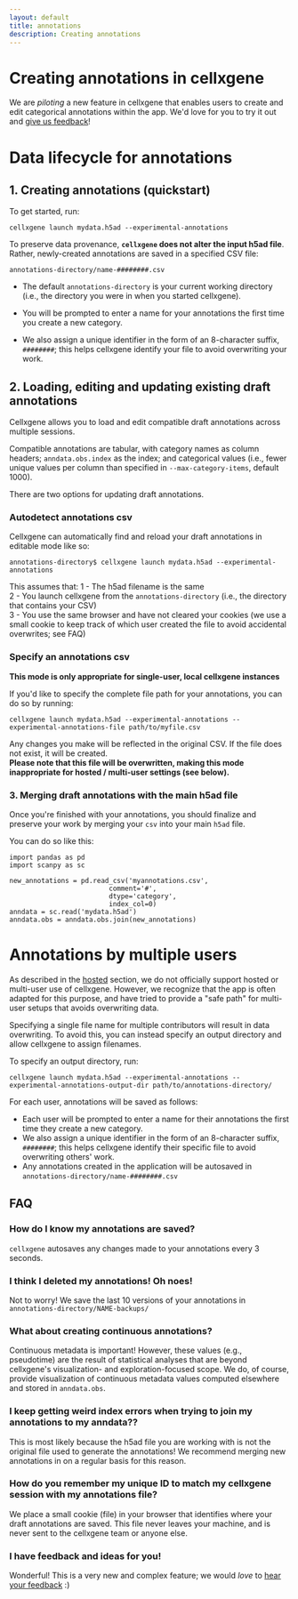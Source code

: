 ```yaml
---
layout: default
title: annotations
description: Creating annotations
---
```


# Creating annotations in cellxgene

We are _piloting_ a new feature in cellxgene that enables users to create and edit categorical annotations within the app. We'd love for you to try it out and [give us feedback](contact)!

# Data lifecycle for annotations  
## 1. Creating annotations (quickstart)

To get started, run:
```
cellxgene launch mydata.h5ad --experimental-annotations
```

To preserve data provenance, **`cellxgene` does not alter the input h5ad file**.  Rather, newly-created annotations are saved in a specified CSV file:  
```
annotations-directory/name-########.csv
```

- The default `annotations-directory` is  your current working directory (i.e., the directory you were in when you started cellxgene).

- You will be prompted to enter a name for your annotations the first time you create a new category.  
- We also assign a unique identifier in the form of an 8-character suffix, `########`; this helps cellxgene identify your file to avoid overwriting your work.

## 2. Loading, editing and updating existing draft annotations  

Cellxgene allows you to load and edit compatible draft annotations across multiple sessions.

Compatible annotations are tabular, with category names as column headers; `anndata.obs.index` as the index; and categorical values (i.e., fewer unique values per column than specified in `--max-category-items`, default 1000).

There are two options for updating draft annotations.

### Autodetect annotations csv

Cellxgene can automatically find and reload your draft annotations in editable mode like so:  
```
annotations-directory$ cellxgene launch mydata.h5ad --experimental-annotations
```

This assumes that:
1 - The h5ad filename is the same  
2 - You launch cellxgene from the `annotations-directory` (i.e., the directory that contains your CSV)  
3 - You use the same browser and have not cleared your cookies (we use a small cookie to keep track of which user created the file to avoid accidental overwrites; see FAQ)


### Specify an annotations csv  
**This mode is only appropriate for single-user, local cellxgene instances**

If you'd like to specify the complete file path for your annotations, you can do so by running:  
```
cellxgene launch mydata.h5ad --experimental-annotations --experimental-annotations-file path/to/myfile.csv
```

Any changes you make will be reflected in the original CSV. If the file does not exist, it will be created.  
**Please note that this file will be overwritten, making this mode inappropriate for hosted / multi-user settings (see below).**

### 3. Merging draft annotations with the main h5ad file

Once you're finished with your annotations, you should finalize and preserve your work by merging your `csv` into your main `h5ad` file.

You can do so like this:  
```
import pandas as pd
import scanpy as sc

new_annotations = pd.read_csv('myannotations.csv',
                         comment='#',
                         dtype='category',
                         index_col=0)
anndata = sc.read('mydata.h5ad')
anndata.obs = anndata.obs.join(new_annotations)
```

# Annotations by multiple users  

As described in the [hosted](hosted) section, we do not officially support hosted or multi-user use of cellxgene. However, we recognize that the app is often adapted for this purpose, and have tried to provide a "safe path" for multi-user setups that avoids overwriting data.

Specifying a single file name for multiple contributors will result in data overwriting. To avoid this, you can instead specify an output directory and allow cellxgene to assign filenames.

To specify an output directory, run:  
```
cellxgene launch mydata.h5ad --experimental-annotations --experimental-annotations-output-dir path/to/annotations-directory/
```

For each user, annotations will be saved as follows:  
- Each user will be prompted to enter a name for their annotations the first time they create a new category.  
- We also assign a unique identifier in the form of an 8-character suffix, `########`; this helps cellxgene identify their specific file to avoid overwriting others' work.
- Any annotations created in the application will be autosaved in `annotations-directory/name-########.csv`





## FAQ

### How do I know my annotations are saved?
`cellxgene` autosaves any changes made to your annotations every 3 seconds.

### I think I deleted my annotations! Oh noes!  
Not to worry! We save the last 10 versions of your annotations in `annotations-directory/NAME-backups/`

### What about creating continuous annotations?  
Continuous metadata is important! However, these values (e.g., pseudotime) are the result of statistical analyses that are beyond cellxgene's visualization- and exploration-focused scope. We do, of course, provide visualization of continuous metadata values computed elsewhere and stored in `anndata.obs`.

### I keep getting weird index errors when trying to join my annotations to my anndata??  
This is most likely because the h5ad file you are working with is not the original file used to generate the annotations! We recommend merging new annotations in on a regular basis for this reason.

### How do you remember my unique ID to match my cellxgene session with my annotations file?
We place a small cookie (file) in your browser that identifies where your draft annotations are saved. This file never leaves your machine, and is never sent to the cellxgene team or anyone else.

### I have feedback and ideas for you!
Wonderful! This is a very new and complex feature; we would _love_ to [hear your feedback](contact) :)
